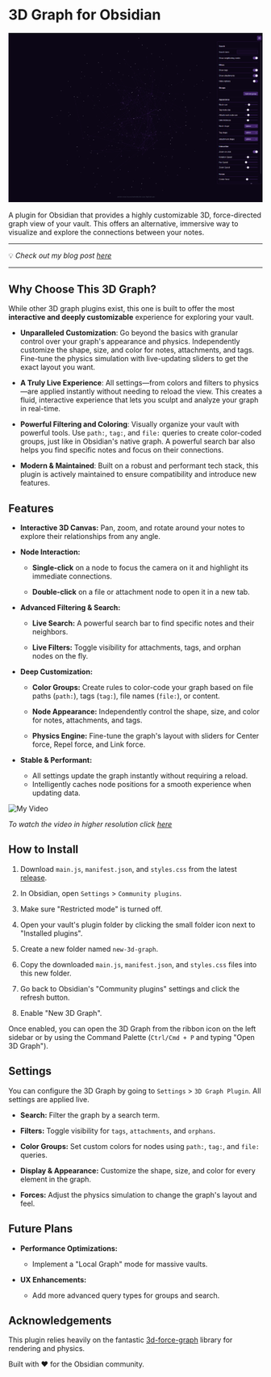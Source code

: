 # 3D Graph for Obsidian
![hero](assets/hero.png)

A plugin for Obsidian that provides a highly customizable 3D, force-directed graph view of your vault. This offers an alternative, immersive way to visualize and explore the connections between your notes.

---

💡 *Check out my blog post [here](https://aryan-gupta.is-a.dev/blog/2025/3d-graph-plugin/)*

---

## Why Choose This 3D Graph?
While other 3D graph plugins exist, this one is built to offer the most **interactive and deeply customizable** experience for exploring your vault.

- **Unparalleled Customization**: Go beyond the basics with granular control over your graph's appearance and physics. Independently customize the shape, size, and color for notes, attachments, and tags. Fine-tune the physics simulation with live-updating sliders to get the exact layout you want.

- **A Truly Live Experience**: All settings—from colors and filters to physics—are applied instantly without needing to reload the view. This creates a fluid, interactive experience that lets you sculpt and analyze your graph in real-time.

- **Powerful Filtering and Coloring**: Visually organize your vault with powerful tools. Use `path:`, `tag:`, and `file:` queries to create color-coded groups, just like in Obsidian's native graph. A powerful search bar also helps you find specific notes and focus on their connections.

- **Modern & Maintained**: Built on a robust and performant tech stack, this plugin is actively maintained to ensure compatibility and introduce new features.

## Features

* **Interactive 3D Canvas:** Pan, zoom, and rotate around your notes to explore their relationships from any angle.

* **Node Interaction:**

	* **Single-click** on a node to focus the camera on it and highlight its immediate connections.

	* **Double-click** on a file or attachment node to open it in a new tab.

* **Advanced Filtering & Search:**

	* **Live Search:** A powerful search bar to find specific notes and their neighbors.

	* **Live Filters:** Toggle visibility for attachments, tags, and orphan nodes on the fly.

* **Deep Customization:**

	* **Color Groups:** Create rules to color-code your graph based on file paths (`path:`), tags (`tag:`), file names (`file:`), or content.

	* **Node Appearance:** Independently control the shape, size, and color for notes, attachments, and tags.

	* **Physics Engine:** Fine-tune the graph's layout with sliders for Center force, Repel force, and Link force.

* **Stable & Performant:**

	* All settings update the graph instantly without requiring a reload.
	* Intelligently caches node positions for a smooth experience when updating data.

![My Video](assets/output.gif)

*To watch the video in higher resolution click [here](https://github.com/Apoo711/obsidian-3d-graph/issues/6)*

## How to Install

1. Download `main.js`, `manifest.json`, and `styles.css` from the latest [release](https://github.com/Apoo711/obsidian-3d-graph/releases).

2. In Obsidian, open `Settings` > `Community plugins`.

3. Make sure "Restricted mode" is turned off.

4. Open your vault's plugin folder by clicking the small folder icon next to "Installed plugins".

5. Create a new folder named `new-3d-graph`.

6. Copy the downloaded `main.js`, `manifest.json`, and `styles.css` files into this new folder.

7. Go back to Obsidian's "Community plugins" settings and click the refresh button.

8. Enable "New 3D Graph".

Once enabled, you can open the 3D Graph from the ribbon icon on the left sidebar or by using the Command Palette (`Ctrl/Cmd + P` and typing "Open 3D Graph").

## Settings

You can configure the 3D Graph by going to `Settings` > `3D Graph Plugin`. All settings are applied live.

* **Search:** Filter the graph by a search term.

* **Filters:** Toggle visibility for `tags`, `attachments`, and `orphans`.

* **Color Groups:** Set custom colors for nodes using `path:`, `tag:`, and `file:` queries.

* **Display & Appearance:** Customize the shape, size, and color for every element in the graph.

* **Forces:** Adjust the physics simulation to change the graph's layout and feel.

## Future Plans

* **Performance Optimizations:**

	* Implement a "Local Graph" mode for massive vaults.

* **UX Enhancements:**

	* Add more advanced query types for groups and search.

## Acknowledgements

This plugin relies heavily on the fantastic [3d-force-graph](https://github.com/vasturiano/3d-force-graph) library for rendering and physics.

Built with ❤️ for the Obsidian community.
